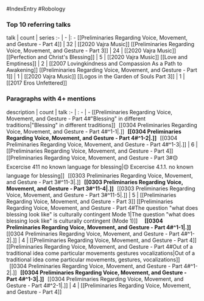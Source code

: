 #IndexEntry #Robology

### Top 10 referring talks
talk | count | series
:- | - |: -
[[Preliminaries Regarding Voice, Movement, and Gesture - Part 4]] | 32 | [[2020 Vajra Music]]
[[Preliminaries Regarding Voice, Movement, and Gesture - Part 3]] | 24 | [[2020 Vajra Music]]
[[Perfection and Christ's Blessing]] | 5 | [[2020 Vajra Music]]
[[Love and Emptiness]] | 2 | [[2007 Lovingkindness and Compassion As a Path to Awakening]]
[[Preliminaries Regarding Voice, Movement, and Gesture - Part 1]] | 1 | [[2020 Vajra Music]]
[[Logos in the Garden of Souls Part 3]] | 1 | [[2017 Eros Unfettered]]

### Paragraphs with 4+ mentions
description | count | talk
:- | : - | -
[[Preliminaries Regarding Voice, Movement, and Gesture - Part 4#"Blessing" in different traditions\|"Blessing" in different traditions]] &nbsp;&nbsp;[[0304 Preliminaries Regarding Voice, Movement, and Gesture - Part 4#^1-1\|.]] &nbsp; **[[0304 Preliminaries Regarding Voice, Movement, and Gesture - Part 4#^1-2\|.]]** &nbsp; [[0304 Preliminaries Regarding Voice, Movement, and Gesture - Part 4#^1-3\|.]] | 6 | [[Preliminaries Regarding Voice, Movement, and Gesture - Part 4]]
[[Preliminaries Regarding Voice, Movement, and Gesture - Part 3#🟡 Excercise 411 no known language for blessing\|🟡 Excercise 4.1.1. no known language for blessing]] &nbsp;&nbsp;[[0303 Preliminaries Regarding Voice, Movement, and Gesture - Part 3#^11-3\|.]] &nbsp; **[[0303 Preliminaries Regarding Voice, Movement, and Gesture - Part 3#^11-4\|.]]** &nbsp; [[0303 Preliminaries Regarding Voice, Movement, and Gesture - Part 3#^11-5\|.]] | 5 | [[Preliminaries Regarding Voice, Movement, and Gesture - Part 3]]
[[Preliminaries Regarding Voice, Movement, and Gesture - Part 4#The question "what does blessing look like" is culturally contingent Mode 1\|The question "what does blessing look like" is culturally contingent (Mode 1)]] &nbsp;&nbsp; &nbsp; **[[0304 Preliminaries Regarding Voice, Movement, and Gesture - Part 4#^1-1\|.]]** &nbsp; [[0304 Preliminaries Regarding Voice, Movement, and Gesture - Part 4#^1-2\|.]] | 4 | [[Preliminaries Regarding Voice, Movement, and Gesture - Part 4]]
[[Preliminaries Regarding Voice, Movement, and Gesture - Part 4#Out of a traditional idea come particular movements gestures vocalizations\|Out of a traditional idea come particular movements, gestures, vocalizations]] &nbsp;&nbsp;[[0304 Preliminaries Regarding Voice, Movement, and Gesture - Part 4#^1-2\|.]] &nbsp; **[[0304 Preliminaries Regarding Voice, Movement, and Gesture - Part 4#^1-3\|.]]** &nbsp; [[0304 Preliminaries Regarding Voice, Movement, and Gesture - Part 4#^2-1\|.]] | 4 | [[Preliminaries Regarding Voice, Movement, and Gesture - Part 4]]

